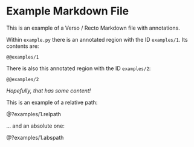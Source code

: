 # Example Markdown File

This is an example of a Verso / Recto Markdown file with annotations.

Within `example.py` there is an annotated region with the ID `examples/1`. Its contents are:

```
@@examples/1
```

There is also this annotated region with the ID `examples/2`:

```
@@examples/2
```

_Hopefully, that has some content!_

This is an example of a relative path:

@?examples/1.relpath

... and an absolute one:

@?examples/1.abspath
